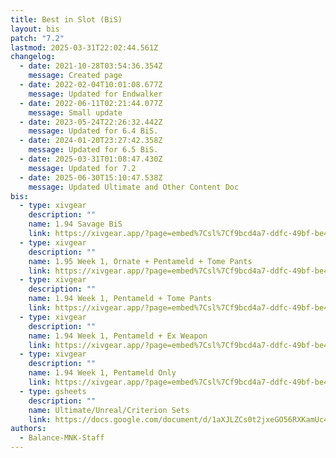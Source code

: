 ```yaml
---
title: Best in Slot (BiS)
layout: bis
patch: "7.2"
lastmod: 2025-03-31T22:02:44.561Z
changelog:
  - date: 2021-10-28T03:54:36.354Z
    message: Created page
  - date: 2022-02-04T10:01:08.677Z
    message: Updated for Endwalker
  - date: 2022-06-11T02:21:44.077Z
    message: Small update
  - date: 2023-05-24T22:26:32.442Z
    message: Updated for 6.4 BiS.
  - date: 2024-01-20T23:27:42.358Z
    message: Updated for 6.5 BiS.
  - date: 2025-03-31T01:08:47.430Z
    message: Updated for 7.2
  - date: 2025-06-30T15:10:47.538Z
    message: Updated Ultimate and Other Content Doc
bis:
  - type: xivgear
    description: ""
    name: 1.94 Savage BiS
    link: https://xivgear.app/?page=embed%7Csl%7Cf9bcd4a7-ddfc-49bf-be48-b1caf4e0fa8b&onlySetIndex=1
  - type: xivgear
    description: ""
    name: 1.95 Week 1, Ornate + Pentameld + Tome Pants
    link: https://xivgear.app/?page=embed%7Csl%7Cf9bcd4a7-ddfc-49bf-be48-b1caf4e0fa8b&onlySetIndex=3
  - type: xivgear
    description: ""
    name: 1.94 Week 1, Pentameld + Tome Pants
    link: https://xivgear.app/?page=embed%7Csl%7Cf9bcd4a7-ddfc-49bf-be48-b1caf4e0fa8b&onlySetIndex=5
  - type: xivgear
    description: ""
    name: 1.94 Week 1, Pentameld + Ex Weapon
    link: https://xivgear.app/?page=embed%7Csl%7Cf9bcd4a7-ddfc-49bf-be48-b1caf4e0fa8b&onlySetIndex=9
  - type: xivgear
    description: ""
    name: 1.94 Week 1, Pentameld Only
    link: https://xivgear.app/?page=embed%7Csl%7Cf9bcd4a7-ddfc-49bf-be48-b1caf4e0fa8b&onlySetIndex=11
  - type: gsheets
    description: ""
    name: Ultimate/Unreal/Criterion Sets
    link: https://docs.google.com/document/d/1aXJLZCs0t2jxeGO56RXKamUc4QJV35WER6IOt96ckao/edit?usp=sharing
authors:
  - Balance-MNK-Staff
---
```

